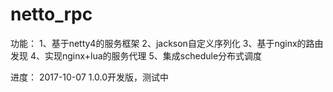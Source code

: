 # netto_rpc
功能：
1、基于netty4的服务框架
2、jackson自定义序列化
3、基于nginx的路由发现
4、实现nginx+lua的服务代理
5、集成schedule分布式调度

进度：
2017-10-07 1.0.0开发版，测试中 
